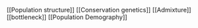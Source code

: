 [[Population structure]]
[[Conservation genetics]]
[[Admixture]]
[[bottleneck]]
[[Population Demography]]

